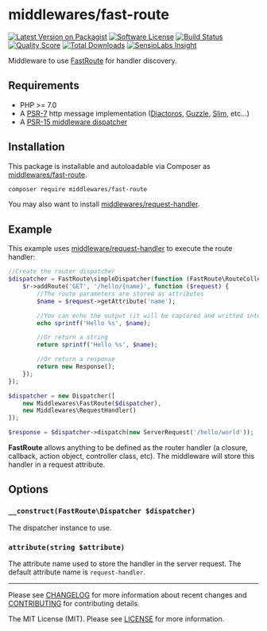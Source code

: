 # middlewares/fast-route

[![Latest Version on Packagist][ico-version]][link-packagist]
[![Software License][ico-license]](LICENSE)
[![Build Status][ico-travis]][link-travis]
[![Quality Score][ico-scrutinizer]][link-scrutinizer]
[![Total Downloads][ico-downloads]][link-downloads]
[![SensioLabs Insight][ico-sensiolabs]][link-sensiolabs]

Middleware to use [FastRoute](https://github.com/nikic/FastRoute) for handler discovery.

## Requirements

* PHP >= 7.0
* A [PSR-7](https://packagist.org/providers/psr/http-message-implementation) http message implementation ([Diactoros](https://github.com/zendframework/zend-diactoros), [Guzzle](https://github.com/guzzle/psr7), [Slim](https://github.com/slimphp/Slim), etc...)
* A [PSR-15 middleware dispatcher](https://github.com/middlewares/awesome-psr15-middlewares#dispatcher)

## Installation

This package is installable and autoloadable via Composer as [middlewares/fast-route](https://packagist.org/packages/middlewares/fast-route).

```sh
composer require middlewares/fast-route
```

You may also want to install [middlewares/request-handler](https://packagist.org/packages/middlewares/request-handler).

## Example

This example uses [middleware/request-handler](https://github.com/middlewares/request-handler) to execute the route handler:

```php
//Create the router dispatcher
$dispatcher = FastRoute\simpleDispatcher(function (FastRoute\RouteCollector $r) {
    $r->addRoute('GET', '/hello/{name}', function ($request) {
        //The route parameters are stored as attributes
        $name = $request->getAttribute('name');

        //You can echo the output (it will be captured and writted into the body)
        echo sprintf('Hello %s', $name);

        //Or return a string
        return sprintf('Hello %s', $name);

        //Or return a response
        return new Response();
    });
});

$dispatcher = new Dispatcher([
    new Middlewares\FastRoute($dispatcher),
    new Middlewares\RequestHandler()
]);

$response = $dispatcher->dispatch(new ServerRequest('/hello/world'));
```

**FastRoute** allows anything to be defined as the router handler (a closure, callback, action object, controller class, etc). The middleware will store this handler in a request attribute.

## Options

### `__construct(FastRoute\Dispatcher $dispatcher)`

The dispatcher instance to use.

### `attribute(string $attribute)`

The attribute name used to store the handler in the server request. The default attribute name is `request-handler`.

---

Please see [CHANGELOG](CHANGELOG.md) for more information about recent changes and [CONTRIBUTING](CONTRIBUTING.md) for contributing details.

The MIT License (MIT). Please see [LICENSE](LICENSE) for more information.

[ico-version]: https://img.shields.io/packagist/v/middlewares/fast-route.svg?style=flat-square
[ico-license]: https://img.shields.io/badge/license-MIT-brightgreen.svg?style=flat-square
[ico-travis]: https://img.shields.io/travis/middlewares/fast-route/master.svg?style=flat-square
[ico-scrutinizer]: https://img.shields.io/scrutinizer/g/middlewares/fast-route.svg?style=flat-square
[ico-downloads]: https://img.shields.io/packagist/dt/middlewares/fast-route.svg?style=flat-square
[ico-sensiolabs]: https://img.shields.io/sensiolabs/i/bb44398f-43ee-4a09-a60e-d5c9735fa0be.svg?style=flat-square

[link-packagist]: https://packagist.org/packages/middlewares/fast-route
[link-travis]: https://travis-ci.org/middlewares/fast-route
[link-scrutinizer]: https://scrutinizer-ci.com/g/middlewares/fast-route
[link-downloads]: https://packagist.org/packages/middlewares/fast-route
[link-sensiolabs]: https://insight.sensiolabs.com/projects/bb44398f-43ee-4a09-a60e-d5c9735fa0be
